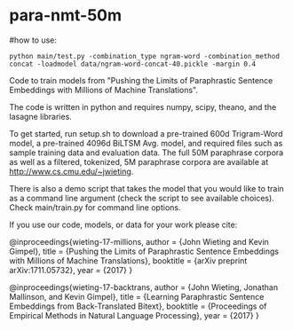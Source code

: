 # para-nmt-50m

#how to use:

```
python main/test.py -combination_type ngram-word -combination_method concat -loadmodel data/ngram-word-concat-40.pickle -margin 0.4
```

Code to train models from "Pushing the Limits of Paraphrastic Sentence Embeddings with Millions of Machine Translations".

The code is written in python and requires numpy, scipy, theano, and the lasagne libraries.

To get started, run setup.sh to download a pre-trained 600d Trigram-Word model, a pre-trained 4096d BiLTSM Avg. model, and required files such as sample training data and evaluation data. The full 50M paraphrase corpora as well as a filtered, tokenized, 5M paraphrase corpora are available at http://www.cs.cmu.edu/~jwieting.

There is also a demo script that takes the model that you would like to train as a command line argument (check the script to see available choices). Check main/train.py for command line options.

If you use our code, models, or data for your work please cite:

@inproceedings{wieting-17-millions,
        author = {John Wieting and Kevin Gimpel},
        title = {Pushing the Limits of Paraphrastic Sentence Embeddings with Millions of Machine Translations},
        booktitle = {arXiv preprint arXiv:1711.05732},
        year = {2017}
}

@inproceedings{wieting-17-backtrans,
        author = {John Wieting, Jonathan Mallinson, and Kevin Gimpel},
        title = {Learning Paraphrastic Sentence Embeddings from Back-Translated Bitext},
        booktitle = {Proceedings of Empirical Methods in Natural Language Processing},
        year = {2017}
}
